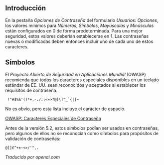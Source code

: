 <!-- Filename: J5.x:Enhancing_Password_Security_with_Symbolic_Characters / Display title: Seguridad de la Contraseña del Usuario  -->

## Introducción

En la pestaña *Opciones de Contraseña* del formulario *Usuarios: Opciones*, los valores mínimos para *Números*, *Símbolos*, *Mayúsculas* y *Minúsculas* están configurados en 0 de forma predeterminada. Para una mejor seguridad, estos valores deberían establecerse en 1. Las contraseñas nuevas o modificadas deben entonces incluir uno de cada uno de estos caracteres.

## Símbolos

El *Proyecto Abierto de Seguridad en Aplicaciones Mundial* (OWASP) recomienda que todos los caracteres especiales disponibles en un teclado estándar de EE. UU. sean reconocidos y aceptados al establecer los requisitos de contraseña.

```
 !"#$%&'()*+,-./:;<=>?@[\]^_`{|}~
 ```

No es obvio, pero esta lista incluye el carácter de espacio.

[OWASP: Caracteres Especiales de Contraseña](https://owasp.org/www-community/password-special-characters)

Antes de la versión 5.2, estos símbolos podían ser usados en contraseñas, pero algunos de ellos no se reconocían como símbolos para propósitos de validación de contraseñas:
```
@[]£^+±~<>/'",.
```

*Traducido por openai.com*

